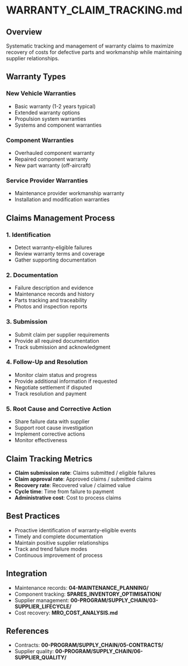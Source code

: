 # WARRANTY_CLAIM_TRACKING.md

## Overview

Systematic tracking and management of warranty claims to maximize recovery of costs for defective parts and workmanship while maintaining supplier relationships.

## Warranty Types

### New Vehicle Warranties
- Basic warranty (1-2 years typical)
- Extended warranty options
- Propulsion system warranties
- Systems and component warranties

### Component Warranties
- Overhauled component warranty
- Repaired component warranty
- New part warranty (off-aircraft)

### Service Provider Warranties
- Maintenance provider workmanship warranty
- Installation and modification warranties

## Claims Management Process

### 1. Identification
- Detect warranty-eligible failures
- Review warranty terms and coverage
- Gather supporting documentation

### 2. Documentation
- Failure description and evidence
- Maintenance records and history
- Parts tracking and traceability
- Photos and inspection reports

### 3. Submission
- Submit claim per supplier requirements
- Provide all required documentation
- Track submission and acknowledgment

### 4. Follow-Up and Resolution
- Monitor claim status and progress
- Provide additional information if requested
- Negotiate settlement if disputed
- Track resolution and payment

### 5. Root Cause and Corrective Action
- Share failure data with supplier
- Support root cause investigation
- Implement corrective actions
- Monitor effectiveness

## Claim Tracking Metrics

- **Claim submission rate**: Claims submitted / eligible failures
- **Claim approval rate**: Approved claims / submitted claims
- **Recovery rate**: Recovered value / claimed value
- **Cycle time**: Time from failure to payment
- **Administrative cost**: Cost to process claims

## Best Practices

- Proactive identification of warranty-eligible events
- Timely and complete documentation
- Maintain positive supplier relationships
- Track and trend failure modes
- Continuous improvement of process

## Integration

- Maintenance records: **04-MAINTENANCE_PLANNING/**
- Component tracking: **SPARES_INVENTORY_OPTIMISATION/**
- Supplier management: **00-PROGRAM/SUPPLY_CHAIN/03-SUPPLIER_LIFECYCLE/**
- Cost recovery: **MRO_COST_ANALYSIS.md**

## References

- Contracts: **00-PROGRAM/SUPPLY_CHAIN/05-CONTRACTS/**
- Supplier quality: **00-PROGRAM/SUPPLY_CHAIN/06-SUPPLIER_QUALITY/**

